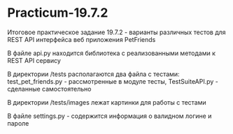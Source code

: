 # Practicum-19.7.2
Итоговое практическое задание 19.7.2 - варианты различных тестов для REST API интерфейса веб приложения PetFriends

В файле api.py находится библиотека с реализованными методами к REST API сервису 

В директории /tests располагаются два файла с тестами: 
test_pet_friends.py - рассмотренные в модуле тесты,
TestSuiteAPI.py - сделанные самостоятельно

В директории /tests/images лежат картинки для работы с тестами 

В файле settings.py - содержится информация о валидном логине и пароле

